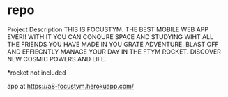 repo
====

Project Description
THIS IS FOCUSTYM. THE BEST MOBILE WEB APP EVER!! WITH IT YOU CAN CONQURE SPACE AND STUDYING WIHT ALL THE FRIENDS YOU HAVE MADE IN YOU GRATE ADVENTURE. BLAST OFF AND EFFIECNTLY MANAGE YOUR DAY IN THE FTYM ROCKET. DISCOVER NEW COSMIC POWERS AND LIFE.

*rocket not included

app at https://a8-focustym.herokuapp.com/
